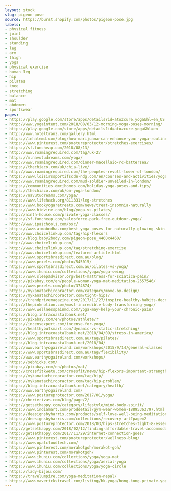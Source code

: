 ```yaml
---
layout: stock
slug: pigeon-pose
source: https://burst.shopify.com/photos/pigeon-pose.jpg
labels:
- physical fitness
- joint
- shoulder
- standing
- leg
- arm
- thigh
- yoga
- physical exercise
- human leg
- hip
- pilates
- knee
- stretching
- balance
- mat
- abdomen
- sportswear
pages:
- https://play.google.com/store/apps/details?id=atozcure.yoga&hl=en_US
- http://www.yogaintent.com/2018/08/03/12-morning-yoga-poses-morning/
- https://play.google.com/store/apps/details?id=atozcure.yoga&hl=en
- http://www.hoteltranz.com/gallery.html
- https://inhalemd.com/blog/how-marijuana-can-enhance-your-yoga-routine/
- https://www.pinterest.com/postureprotector/stretches-exercises/
- https://sf.funcheap.com/2018/08/13/
- http://www.roamingrequired.com/tag/uk-2/
- https://m.navutudreams.com/yoga/
- http://www.roamingrequired.com/dinner-macellaio-rc-battersea/
- https://thechiaco.com/uk/chia-live/
- http://www.roamingrequired.com/the-peoples-revolt-tower-of-london/
- https://www.loisirssportifscdn-ndg.com/en/courses-and-activities/yoga/attachment/yoga-2557546_960_720-2/
- http://www.roamingrequired.com/mud-soldier-unveiled-in-london/
- https://communities.dmcihomes.com/holiday-yoga-poses-and-tips/
- https://thechiaco.com/uk/om-yoga-london/
- https://navutudreams.com/yoga/
- https://www.lifehack.org/811331/leg-stretches
- https://www.bookyogaretreats.com/news/treat-insomnia-naturally
- https://www.bidvine.com/blog/yoga-vs-pilates/
- http://ninth-house.com/private-yoga-classes/
- https://sf.funcheap.com/salesforce-park-free-outdoor-yoga/
- http://www.ipaschools.com/osc/
- https://www.atmabodha.com/best-yoga-poses-for-naturally-glowing-skin-and-face
- http://www.choicelinkup.com/tag/hip-flexors
- https://blog.baby2body.com/pigeon-pose_4460x4460/
- http://www.choicelinkup.com/
- http://www.choicelinkup.com/tag/stretching-exercise
- http://www.choicelinkup.com/featured-article.html
- https://www.sportsbrasdirect.com.au/blog/
- https://www.pexels.com/photo/545015/
- https://www.sportsbrasdirect.com.au/pilates-vs-yoga/
- https://www.ihuniu.com/collections/yoga/yoga-swing
- https://www.sleepadvisor.org/best-mattress-for-sciatica-pain/
- https://pixabay.com/en/people-woman-yoga-mat-meditation-2557546/
- https://www.pexels.com/photo/374874/
- https://mykanatachiropractor.com/category/move-by-design/
- https://mykanatachiropractor.com/tight-hips/
- https://trendprivemagazine.com/2017/11/27/inspire-healthy-habits-decorating-home/
- http://thepinknotion.com/most-incredible-body-transforming-yoga/
- https://www.wellnesspainmd.com/yoga-may-help-your-chronic-pain/
- https://blog.intracoastalbank.net/
- https://pixabay.com/en/photos/athlete/?
- https://incensexpert.com/incense-for-yoga/
- https://healthybutsmart.com/dynamic-vs-static-stretching/
- https://blog.intracoastalbank.net/2018/04/09/stress-in-america/
- https://www.sportsbrasdirect.com.au/tag/pilates/
- https://blog.intracoastalbank.net/2018/04/
- http://www.earthyogaireland.com/workshops/2015/9/14/general-classes
- https://www.sportsbrasdirect.com.au/tag/flexibility/
- http://www.earthyogaireland.com/workshops/
- https://sebhicks.com/
- https://pixabay.com/en/photos/mat/
- http://crossfitkwetu.com/crossfit/news/hip-flexors-important-strengthen
- https://mykanatachiropractor.com/tag/hip/
- https://mykanatachiropractor.com/tag/hip-problem/
- https://blog.intracoastalbank.net/category/health/
- http://www.earthyogaireland.com/
- https://www.postureprotector.com/2017/01/yoga/
- http://cherierivas.com/blog/page/2/
- http://getsethappy.com/category/lifestyle/mind-body-spirit/
- https://www.indiamart.com/proddetail/gym-wear-women-18895363797.html
- https://deesignsbyharris.com/products/self-love-well-being-meditation-yoga-inspirational-quotes-stained-glass-mosaic-feel-good-motivational-affirmations-art-with-a-message-6
- https://deesignsbyharris.com/collections/recovery-art?page=2
- https://www.postureprotector.com/2018/03/hips-stretches-tight-8-essential/
- http://getsethappy.com/2018/02/12/finding-affordable-travel-accommodation/
- http://getsethappy.com/2017/11/29/internet-connection-goes/
- https://www.pinterest.com/postureprotector/wellness-blog/
- https://www.opalcloudtech.com/
- https://www.pinterest.com/morakotgoh/morakot-goh/
- https://www.pinterest.com/morakotgoh/
- https://www.ihuniu.com/collections/yoga/yoga-mat
- https://www.ihuniu.com/collections/yoga/aerial-yoga
- https://www.ihuniu.com/collections/yoga/yoga-circle
- https://lady-bijou.com/
- https://travelumpire.com/yoga-meditation-nepal/
- https://www.maverickstravel.com/listing/hk-yoga/hong-kong-private-yoga-06/
---
```

